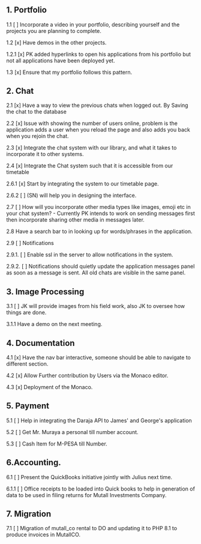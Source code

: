 #

## 1. Portfolio

1.1 [ ] Incorporate a video in your portfolio, describing yourself and the projects you are planning to complete.

1.2 [x] Have demos in the other projects.

1.2.1 [x] PK added hyperlinks to open his applications from his portfolio but not all applications have been deployed yet.

1.3 [x] Ensure that my portfolio follows this pattern.

## 2. Chat

2.1 [x] Have a way to view the previous chats when logged out. By Saving the chat to the database

2.2 [x] Issue with showing the number of users online, problem is the application adds a user when you reload the page and also adds you back when you rejoin the chat.

2.3 [x] Integrate the chat system with our library, and what it takes to incorporate it to other systems.

2.4 [x] Integrate the Chat system such that it is accessible from our timetable

2.6.1 [x] Start by integrating the system to our timetable page.

2.6.2 [ ] (SN) will help you in designing the interface.

2.7 [ ] How will you incorporate other media types like images, emoji etc in your chat system? - Currently PK intends to work on sending messages first then incorporate sharing other media in messages later.

2.8 Have a search bar to in looking up for words/phrases in the application.

2.9 [ ] Notifications

2.9.1. [ ] Enable ssl in the server to allow notifications in the system.

2.9.2. [ ] Notifications should quietly update the application messages panel as soon as a message is sent. All old chats are visible in the same panel.

## 3. Image Processing

3.1 [ ] JK will provide images from his field work, also JK to oversee how things are done.

3.1.1 Have a demo on the next meeting.

## 4. Documentation

4.1 [x] Have the nav bar interactive, someone should be able to navigate to different section.

4.2 [x] Allow Further contribution by Users via the Monaco editor.

4.3 [x] Deployment of the Monaco.

## 5. Payment

5.1 [ ] Help in integrating the Daraja API to James' and George's application

5.2 [ ] Get Mr. Muraya a personal till number account.

5.3 [ ] Cash Item for M-PESA till Number.

## 6.Accounting.

6.1 [ ] Present the QuickBooks initiative jointly with Julius next time.

6.1.1 [ ] Office receipts to be loaded into Quick books to help in generation of data to be used in filing returns for Mutall Investments Company.

## 7. Migration

7.1 [ ] Migration of mutall_co rental to DO and updating it to PHP 8.1 to produce invoices in MutallCO.
